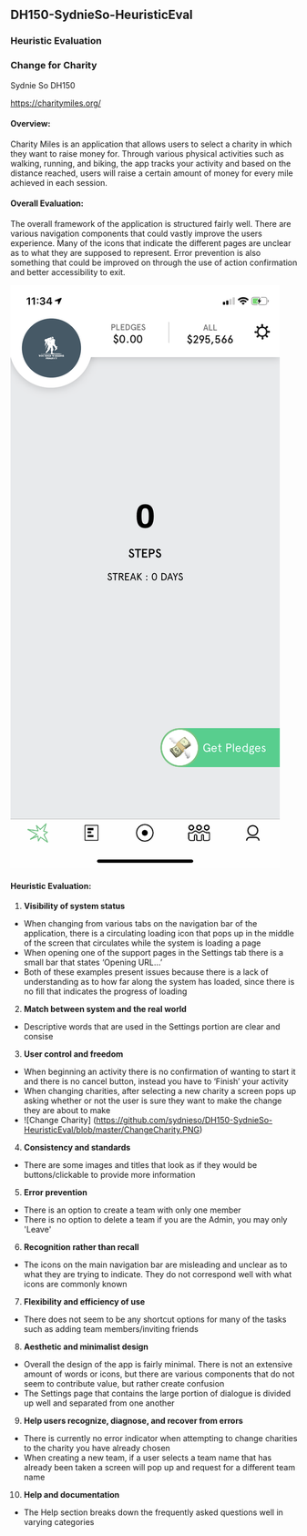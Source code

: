 ## DH150-SydnieSo-HeuristicEval
### Heuristic Evaluation
### Change for Charity
Sydnie So DH150

https://charitymiles.org/
#### Overview: 
Charity Miles is an application that allows users to select a charity in which they want to raise money for. Through various physical activities such as walking, running, and biking, the app tracks your activity and based on the distance reached, users will raise a certain amount of money for every mile achieved in each session.
#### Overall Evaluation:
The overall framework of the application is structured fairly well. There are various navigation components that could vastly improve the users experience. Many of the icons that indicate the different pages are unclear as to what they are supposed to represent. Error prevention is also something that could be improved on through the use of action confirmation and better accessibility to exit.

![Landing Page](https://github.com/sydnieso/DH150-SydnieSo-HeuristicEval/blob/master/IMG_5300.PNG)
 

#### Heuristic Evaluation:
1. **Visibility of system status**
- When changing from various tabs on the navigation bar of the application, there is a circulating loading icon that pops up in the middle of the screen that circulates while the system is loading a page
- When opening one of the support pages in the Settings tab there is a small bar that states ‘Opening URL…’ 
- Both of these examples present issues because there is a lack of understanding as to how far along the system has loaded, since there is no fill that indicates the progress of loading

2. **Match between system and the real world**
- Descriptive words that are used in the Settings portion are clear and consise

3. **User control and freedom**
- When beginning an activity there is no confirmation of wanting to start it and there is no cancel button, instead you have to ‘Finish’ your activity
- When changing charities, after selecting a new charity a screen pops up asking whether or not the user is sure they want to make the change they are about to make
- ![Change Charity]
    (https://github.com/sydnieso/DH150-SydnieSo-HeuristicEval/blob/master/ChangeCharity.PNG)
  
4. **Consistency and standards**
- There are some images and titles that look as if they would be buttons/clickable to provide more information

5. **Error prevention**
- There is an option to create a team with only one member
- There is no option to delete a team if you are the Admin, you may only 'Leave'

6. **Recognition rather than recall**
- The icons on the main navigation bar are misleading and unclear as to what they are trying to indicate. They do not correspond well with what icons are commonly known

7. **Flexibility and efficiency of use**
- There does not seem to be any shortcut options for many of the tasks such as adding team members/inviting friends

8. **Aesthetic and minimalist design**
- Overall the design of the app is fairly minimal. There is not an extensive amount of words or icons, but there are various components that do not seem to contribute value, but rather create confusion
- The Settings page that contains the large portion of dialogue is divided up well and separated from one another

9. **Help users recognize, diagnose, and recover from errors**
- There is currently no error indicator when attempting to change charities to the charity you have already chosen
- When creating a new team, if a user selects a team name that has already been taken a screen will pop up and request for a different team name

10. **Help and documentation**
- The Help section breaks down the frequently asked questions well in varying categories
